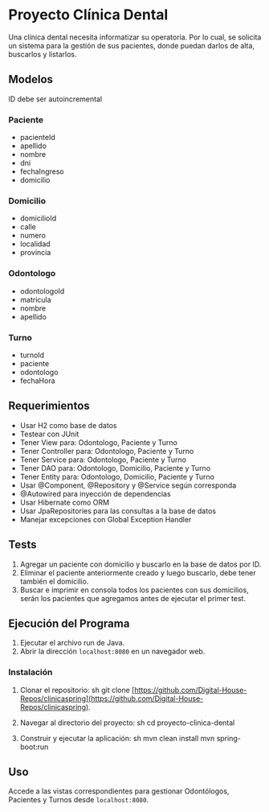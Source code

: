 # Proyecto Clínica Dental
Una clínica dental necesita informatizar su operatoria. Por lo cual, se solicita un sistema para la gestión de sus pacientes, donde puedan darlos de alta, buscarlos y listarlos.

## Modelos
ID debe ser autoincremental

### Paciente
- pacienteId
- apellido
- nombre
- dni
- fechaIngreso
- domicilio

### Domicilio
- domicilioId
- calle
- numero
- localidad
- provincia

### Odontologo
- odontologoId
- matricula
- nombre
- apellido

### Turno
- turnoId
- paciente
- odontologo
- fechaHora

## Requerimientos
- Usar H2 como base de datos
- Testear con JUnit
- Tener View para: Odontologo, Paciente y Turno
- Tener Controller para: Odontologo, Paciente y Turno
- Tener Service para: Odontologo, Paciente y Turno
- Tener DAO para: Odontologo, Domicilio, Paciente y Turno
- Tener Entity para: Odontologo, Domicilio, Paciente y Turno
- Usar @Component, @Repository y @Service según corresponda
- @Autowired para inyección de dependencias
- Usar Hibernate como ORM
- Usar JpaRepositories para las consultas a la base de datos
- Manejar excepciones con Global Exception Handler

## Tests
1. Agregar un paciente con domicilio y buscarlo en la base de datos por ID.
2. Eliminar el paciente anteriormente creado y luego buscarlo, debe tener también el domicilio.
3. Buscar e imprimir en consola todos los pacientes con sus domicilios, serán los pacientes que agregamos antes de ejecutar el primer test.

## Ejecución del Programa
1. Ejecutar el archivo run de Java.
2. Abrir la dirección `localhost:8080` en un navegador web.

### Instalación
1. Clonar el repositorio:
   sh
   git clone [https://github.com/Digital-House-Repos/clinicaspring](https://github.com/Digital-House-Repos/clinicaspring).

2. Navegar al directorio del proyecto:
  sh
  cd proyecto-clinica-dental

3. Construir y ejecutar la aplicación:
  sh
  mvn clean install
  mvn spring-boot:run

## Uso
Accede a las vistas correspondientes para gestionar Odontólogos, Pacientes y Turnos desde `localhost:8080`.
